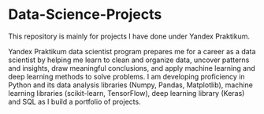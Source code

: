 # Data-Science-Projects
This repository is mainly for projects I have done under Yandex Praktikum.

Yandex Praktikum data scientist program prepares me for a career as a data scientist by helping me learn to clean and organize data, uncover patterns and insights, draw meaningful conclusions, and apply machine learning and deep learning methods to solve problems. I am developing proficiency in Python and its data analysis libraries (Numpy, Pandas, Matplotlib), machine learning libraries (scikit-learn, TensorFlow), deep learning library (Keras) and SQL as I build a portfolio of projects.
